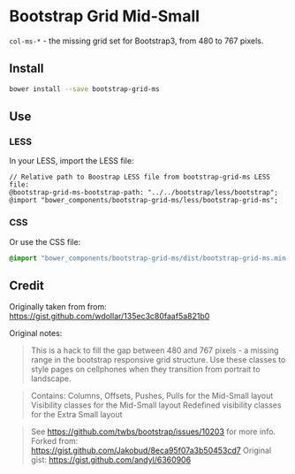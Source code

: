 # Bootstrap Grid Mid-Small

`col-ms-*` - the missing grid set for Bootstrap3, from 480 to 767 pixels.


## Install

```sh
bower install --save bootstrap-grid-ms
```


## Use

### LESS

In your LESS, import the LESS file:

```less
// Relative path to Boostrap LESS file from bootstrap-grid-ms LESS file:
@bootstrap-grid-ms-bootstrap-path: "../../bootstrap/less/bootstrap";
@import "bower_components/bootstrap-grid-ms/less/bootstrap-grid-ms";
```

### CSS

Or use the CSS file:

```css
@import "bower_components/bootstrap-grid-ms/dist/bootstrap-grid-ms.min.css";
```


## Credit

Originally taken from from: https://gist.github.com/wdollar/135ec3c80faaf5a821b0

Original notes:

> This is a hack to fill the gap between 480 and 767 pixels - a missing range
in the bootstrap responsive grid structure. Use these classes to style pages
on cellphones when they transition from portrait to landscape.

> Contains:
Columns, Offsets, Pushes, Pulls for the Mid-Small layout
Visibility classes for the Mid-Small layout
Redefined visibility classes for the Extra Small layout

> See https://github.com/twbs/bootstrap/issues/10203 for more info.
Forked from: https://gist.github.com/Jakobud/8eca95f07a3b50453cd7
Original gist: https://gist.github.com/andyl/6360906
